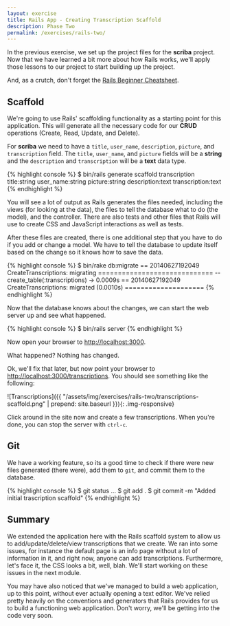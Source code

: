 ```yaml
---
layout: exercise
title: Rails App - Creating Transcription Scaffold
description: Phase Two
permalink: /exercises/rails-two/
---
```


In the previous exercise, we set up the project files for the **scriba**
project. Now that we have learned a bit more about how Rails works,
we'll apply those lessons to our project to start building up the
project.

And, as a crutch, don't forget the [Rails Beginner Cheatsheet](http://www.pragtob.info/rails-beginner-cheatsheet/).

## Scaffold

We're going to use Rails' scaffolding functionality as a starting point
for this application. This will generate all the necessary code for our
**CRUD** operations (Create, Read, Update, and Delete).

For **scriba** we need to have a `title`, `user_name`, `description`, `picture`, and
`transcription` field. The `title`, `user_name`, and `picture` fields will be a
**string** and the `description` and `transcription` will be a **text**
data type.

{% highlight console %}
$ bin/rails generate scaffold transcription title:string user_name:string picture:string description:text transcription:text
{% endhighlight %}

You will see a lot of output as Rails generates the files needed,
including the views (for looking at the data), the files to tell the
database what to do (the model), and the controller. There are also
tests and other files that Rails will use to create CSS and JavaScript
interactions as well as tests.

After these files are created, there is one additional step that you
have to do if you add or change a model. We have to tell the database
to update itself based on the change so it knows how to save the data.

{% highlight console %}
$ bin/rake db:migrate
== 20140627192049 CreateTranscriptions: migrating =============================
-- create_table(:transcriptions)
   -> 0.0009s
== 20140627192049 CreateTranscriptions: migrated (0.0010s) ====================
{% endhighlight %}

Now that the database knows about the changes, we can start the web
server up and see what happened.

{% highlight console %}
$ bin/rails server
{% endhighlight %}

Now open your browser to [http://localhost:3000](http://localhost:3000).

What happened? Nothing has changed.

Ok, we'll fix that later, but now point your browser to [http://localhost:3000/transcriptions](http://localhost:3000/transcriptions). You should see something like the following:

![Transcriptions]({{ "/assets/img/exercises/rails-two/transcriptions-scaffold.png" | prepend: site.baseurl }}){: .img-responsive}

Click around in the site now and create a few transcriptions. When
you're done, you can stop the server with `ctrl-c`.

## Git
We have a working feature, so its a good time to check if there were new
files generated (there were), add them to `git`, and commit them to the
database.

{% highlight console %}
$ git status
...
$ git add .
$ git commit -m "Added initial trascription scaffold"
{% endhighlight %}

## Summary
We extended the application here with the Rails scaffold system to allow
us to add/update/delete/view transcriptions that we create. We ran into
some issues, for instance the default page is an info page without a lot
of information in it, and right now, anyone can add transcriptions.
Furthermore, let's face it, the CSS looks a bit, well, blah. We'll start
working on these issues in the next module.

You may have also noticed that we've managed to build a web application,
up to this point, without ever actually opening a text editor. We've
relied pretty heavily on the conventions and generators that Rails
provides for us to build a functioning web application. Don't worry,
we'll be getting into the code very soon.

